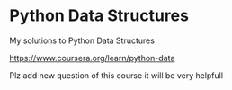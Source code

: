 # Python Data Structures

My solutions to Python Data Structures

https://www.coursera.org/learn/python-data

Plz add new question of this course it will be very helpfull
